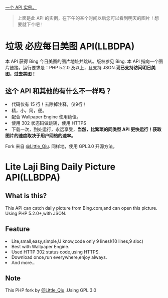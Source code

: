 [一个 API 实例。](https://flyfish233.com/bingweapi.php)
> 上面是此 API 的实例，在下午的某个时间以后您可以看到明天的图片！想要就下个吧！
# 垃圾 必应每日美图 API(LLBDPA)
本 API 获得 Bing 今日美图的图片地址并跳转。版权参见 Bing.
本 API 指向一个图片链接。运行要求是：PHP 5.2.0 及以上，且支持 JSON.<b>现已支持访问明日美图，过去美图！</b>
## 这个 API 和其他的有什么不一样吗？
<li>代码仅有 15 行！去除掉注释，仅9行！
<li>精，小，简，便。
<li>配合 Wallpaper Engine 使用绝佳。
<li>使用 302 状态码做跳转，使用 HTTPS
<li>下载一次，到处运行，永远享受，<b>当然，比繁琐的同类型 API 更快运行！获取图片的速度取决于用户网络的速率。</b>

Fork 来自 [@Little_Qiu](https://www.littleqiu.net). 同样地，使用 GPL3.0 开源方法。

# Lite Laji Bing Daily Picture API(LLBDPA)

## What is this?
This API can catch daily picture from Bing.com,and can open this picture.
Using PHP 5.2.0+,with JSON.
## Feature
<li>Lite,small,easy,simple,U know,code only 9 lines!(10 lines,9 sloc)
<li>Best with Wallpaper Engine.
<li>Used HTTP 302 status code,using HTTPS.
<li>Download once,run everywhere,enjoy always.
<li>And more...

## Note
This PHP fork by [@Little_Qiu](https://www.littleqiu.net) .Using GPL 3.0
